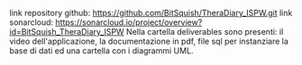 link repository github: https://github.com/BitSquish/TheraDiary_ISPW.git
link sonarcloud: https://sonarcloud.io/project/overview?id=BitSquish_TheraDiary_ISPW
Nella cartella deliverables sono presenti: il video dell'applicazione, la documentazione in pdf, file sql per instanziare la base di dati ed una cartella con i diagrammi UML.